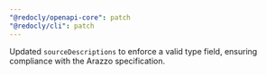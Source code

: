 ```yaml
---
"@redocly/openapi-core": patch
"@redocly/cli": patch
---
```


Updated `sourceDescriptions` to enforce a valid type field, ensuring compliance with the Arazzo specification.
